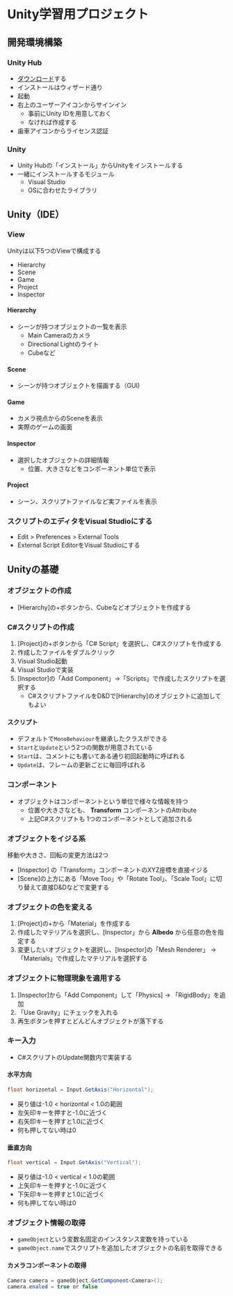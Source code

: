 # Unity学習用プロジェクト

## 開発環境構築

### Unity Hub

* [ダウンロード](https://unity3d.com/jp/get-unity/download)する
* インストールはウィザード通り
* 起動
* 右上のユーザーアイコンからサインイン
  * 事前にUnity IDを用意しておく
  * なければ作成する
* 歯車アイコンからライセンス認証

### Unity

* Unity Hubの「インストール」からUnityをインストールする
* 一緒にインストールするモジュール
  * Visual Studio
  * OSに合わせたライブラリ

## Unity（IDE）

### View

Unityは以下5つのViewで構成する

* Hierarchy
* Scene
* Game
* Project
* Inspector

#### Hierarchy

* シーンが持つオブジェクトの一覧を表示
  * Main Cameraのカメラ
  * Directional Lightのライト
  * Cubeなど

#### Scene

* シーンが持つオブジェクトを描画する（GUI)

#### Game

* カメラ視点からのSceneを表示
* 実際のゲームの画面

#### Inspector

* 選択したオブジェクトの詳細情報 
  * 位置、大きさなどをコンポーネント単位で表示 

#### Project

* シーン、スクリプトファイルなど実ファイルを表示

### スクリプトのエディタをVisual Studioにする

* Edit > Preferences > External Tools
* External Script EditorをVisual Studioにする

## Unityの基礎

### オブジェクトの作成

* [Hierarchy]の+ボタンから、Cubeなどオブジェクトを作成する

### C#スクリプトの作成

1. [Project]の+ボタンから「C# Script」を選択し、C#スクリプトを作成する
2. 作成したファイルをダブルクリック
3. Visual Studio起動
4. Visual Studioで実装
5. [Inspector]の「Add Component」->「Scripts」で作成したスクリプトを選択する
   * C#スクリプトファイルをD&Dで[Hierarchy]のオブジェクトに追加してもよい

#### スクリプト

* デフォルトで`MonoBehaviour`を継承したクラスができる
* `Start`と`Update`という2つの関数が用意されている
* `Start`は、コメントにも書いてある通り初回起動時に呼ばれる
* `Update`は、フレームの更新ごとに毎回呼ばれる

### コンポーネント

* オブジェクトはコンポーネントという単位で様々な情報を持つ
  * 位置や大きさなども、 **Transform** コンポーネントのAttribute
  * 上記C#スクリプトも 1つのコンポーネントとして追加される 

### オブジェクトをイジる系

移動や大きさ、回転の変更方法は2つ

* [Inspector] の「Transform」コンポーネントのXYZ座標を直接イジる
* [Scene]の上方にある「Move Too」や「Rotate Tool」、「Scale Tool」に切り替えて直接D&Dなどで変更する

### オブジェクトの色を変える

1. [Project]の+から「Material」を作成する
2. 作成したマテリアルを選択し、[Inspector」から **Albedo** から任意の色を指定する
3. 変更したいオブジェクトを選択し、[Inspector]の「Mesh Renderer」 -> 「Materials」で作成したマテリアルを選択する

### オブジェクトに物理現象を適用する

1. [Inspector]から「Add Component」して「Physics] -> 「RigidBody」を追加
2. 「Use Gravity」にチェックを入れる
3. 再生ボタンを押すとどんどんオブジェクトが落下する

### キー入力

* C#スクリプトのUpdate関数内で実装する

#### 水平方向

```c#
float horizontal = Input.GetAxis("Horizontal");
```
* 戻り値は-1.0 < horizontal < 1.0の範囲
* 左矢印キーを押すと-1.0に近づく
* 右矢印キーを押すと1.0に近づく
* 何も押してない時は0

#### 垂直方向

```c#
float vertical = Input.GetAxis("Vertical");
```
* 戻り値は-1.0 < vertical < 1.0の範囲
* 上矢印キーを押すと-1.0に近づく
* 下矢印キーを押すと1.0に近づく
* 何も押してない時は0

### オブジェクト情報の取得

* `gameObject`という変数名固定のインスタンス変数を持っている
* `gameObject.name`でスクリプトを追加したオブジェクトの名前を取得できる

#### カメラコンポーネントの取得

```c#
Camera camera = gameObject.GetComponent<Camera>();
camera.enaled = true or false
```
